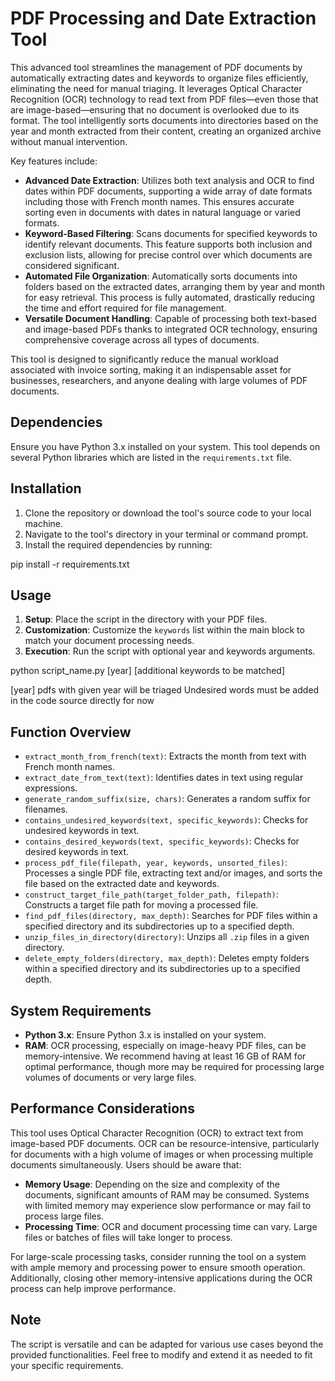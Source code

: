 # PDF Processing and Date Extraction Tool

This advanced tool streamlines the management of PDF documents by automatically extracting dates and keywords to organize files efficiently, eliminating the need for manual triaging. It leverages Optical Character Recognition (OCR) technology to read text from PDF files—even those that are image-based—ensuring that no document is overlooked due to its format. The tool intelligently sorts documents into directories based on the year and month extracted from their content, creating an organized archive without manual intervention.

Key features include:
- **Advanced Date Extraction**: Utilizes both text analysis and OCR to find dates within PDF documents, supporting a wide array of date formats including those with French month names. This ensures accurate sorting even in documents with dates in natural language or varied formats.
- **Keyword-Based Filtering**: Scans documents for specified keywords to identify relevant documents. This feature supports both inclusion and exclusion lists, allowing for precise control over which documents are considered significant.
- **Automated File Organization**: Automatically sorts documents into folders based on the extracted dates, arranging them by year and month for easy retrieval. This process is fully automated, drastically reducing the time and effort required for file management.
- **Versatile Document Handling**: Capable of processing both text-based and image-based PDFs thanks to integrated OCR technology, ensuring comprehensive coverage across all types of documents.

This tool is designed to significantly reduce the manual workload associated with invoice sorting, making it an indispensable asset for businesses, researchers, and anyone dealing with large volumes of PDF documents.

## Dependencies

Ensure you have Python 3.x installed on your system. This tool depends on several Python libraries which are listed in the `requirements.txt` file.

## Installation

1. Clone the repository or download the tool's source code to your local machine.
2. Navigate to the tool's directory in your terminal or command prompt.
3. Install the required dependencies by running:


pip install -r requirements.txt


## Usage

1. **Setup**: Place the script in the directory with your PDF files.
2. **Customization**: Customize the `keywords` list within the main block to match your document processing needs.
3. **Execution**: Run the script with optional year and keywords arguments.


python script_name.py [year] [additional keywords to be matched]

[year] pdfs with given year will be triaged
Undesired words must be added in the code source directly for now

## Function Overview

- `extract_month_from_french(text)`: Extracts the month from text with French month names.
- `extract_date_from_text(text)`: Identifies dates in text using regular expressions.
- `generate_random_suffix(size, chars)`: Generates a random suffix for filenames.
- `contains_undesired_keywords(text, specific_keywords)`: Checks for undesired keywords in text.
- `contains_desired_keywords(text, specific_keywords)`: Checks for desired keywords in text.
- `process_pdf_file(filepath, year, keywords, unsorted_files)`: Processes a single PDF file, extracting text and/or images, and sorts the file based on the extracted date and keywords.
- `construct_target_file_path(target_folder_path, filepath)`: Constructs a target file path for moving a processed file.
- `find_pdf_files(directory, max_depth)`: Searches for PDF files within a specified directory and its subdirectories up to a specified depth.
- `unzip_files_in_directory(directory)`: Unzips all `.zip` files in a given directory.
- `delete_empty_folders(directory, max_depth)`: Deletes empty folders within a specified directory and its subdirectories up to a specified depth.

## System Requirements

- **Python 3.x**: Ensure Python 3.x is installed on your system.
- **RAM**: OCR processing, especially on image-heavy PDF files, can be memory-intensive. We recommend having at least 16 GB of RAM for optimal performance, though more may be required for processing large volumes of documents or very large files.

## Performance Considerations

This tool uses Optical Character Recognition (OCR) to extract text from image-based PDF documents. OCR can be resource-intensive, particularly for documents with a high volume of images or when processing multiple documents simultaneously. Users should be aware that:

- **Memory Usage**: Depending on the size and complexity of the documents, significant amounts of RAM may be consumed. Systems with limited memory may experience slow performance or may fail to process large files.
- **Processing Time**: OCR and document processing time can vary. Large files or batches of files will take longer to process.

For large-scale processing tasks, consider running the tool on a system with ample memory and processing power to ensure smooth operation. Additionally, closing other memory-intensive applications during the OCR process can help improve performance.


## Note

The script is versatile and can be adapted for various use cases beyond the provided functionalities. Feel free to modify and extend it as needed to fit your specific requirements.

